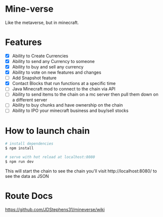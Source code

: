 # Mine-verse
Like the metaverse, but in minecraft.

# Features
- [x] Ability to Create Currencies
- [x] Ability to send any Currency to someone
- [x] Ability to buy and sell any currency
- [x] Ability to vote on new features and changes
- [ ] Add Snapshot feature
- [x] Contact Blocks that run functions at a specific time
- [ ] Java Minecraft mod to connect to the chain via API
- [ ] Ability to send items to the chain on a mc server then pull them down on a different server 
- [ ] Ability to buy chunks and have ownership on the chain
- [ ] Ability to IPO your minecraft business and buy/sell stocks

# How to launch chain
```bash
# install dependencies
$ npm install

# serve with hot reload at localhost:8080
$ npm run dev
```
This will start the chain to see the chain you'll visit http://localhost:8080/ to see the data as JSON

# Route Docs
https://github.com/JDStephens31/mineverse/wiki
